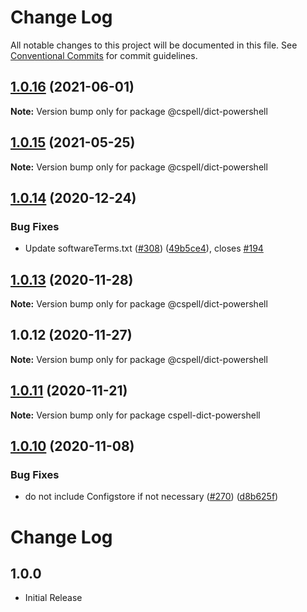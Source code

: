 # Change Log

All notable changes to this project will be documented in this file.
See [Conventional Commits](https://conventionalcommits.org) for commit guidelines.

## [1.0.16](https://github.com/streetsidesoftware/cspell-dicts/compare/@cspell/dict-powershell@1.0.15...@cspell/dict-powershell@1.0.16) (2021-06-01)

**Note:** Version bump only for package @cspell/dict-powershell





## [1.0.15](https://github.com/streetsidesoftware/cspell-dicts/compare/@cspell/dict-powershell@1.0.14...@cspell/dict-powershell@1.0.15) (2021-05-25)

**Note:** Version bump only for package @cspell/dict-powershell





## [1.0.14](https://github.com/streetsidesoftware/cspell-dicts/compare/@cspell/dict-powershell@1.0.13...@cspell/dict-powershell@1.0.14) (2020-12-24)


### Bug Fixes

* Update softwareTerms.txt ([#308](https://github.com/streetsidesoftware/cspell-dicts/issues/308)) ([49b5ce4](https://github.com/streetsidesoftware/cspell-dicts/commit/49b5ce4a2436f3c99969d6425128d55f84c8a7fc)), closes [#194](https://github.com/streetsidesoftware/cspell-dicts/issues/194)





## [1.0.13](https://github.com/streetsidesoftware/cspell-dicts/compare/@cspell/dict-powershell@1.0.12...@cspell/dict-powershell@1.0.13) (2020-11-28)

**Note:** Version bump only for package @cspell/dict-powershell





## 1.0.12 (2020-11-27)

**Note:** Version bump only for package @cspell/dict-powershell





## [1.0.11](https://github.com/streetsidesoftware/cspell-dicts/compare/cspell-dict-powershell@1.0.10...cspell-dict-powershell@1.0.11) (2020-11-21)

**Note:** Version bump only for package cspell-dict-powershell

## [1.0.10](https://github.com/streetsidesoftware/cspell-dicts/compare/cspell-dict-powershell@1.0.9...cspell-dict-powershell@1.0.10) (2020-11-08)

### Bug Fixes

- do not include Configstore if not necessary ([#270](https://github.com/streetsidesoftware/cspell-dicts/issues/270)) ([d8b625f](https://github.com/streetsidesoftware/cspell-dicts/commit/d8b625f2f42d5cc6c4a9390216ac1e5037886e44))

# Change Log

## 1.0.0

- Initial Release
